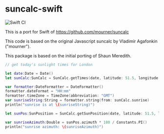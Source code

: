 # suncalc-swift

![Swift CI](https://github.com/THeK3nger/suncalc-swift/workflows/Swift%20CI/badge.svg?event=push)

This is a port for Swift of https://github.com/mourner/suncalc

This code is based on the original Javascript suncalc by Vladimir Agafonkin ("mourner").

This package is based on the initial porting of Shaun Meredith.

```swift
// get today's sunlight times for London

let date:Date = Date()
let sunCalc:SunCalc = SunCalc.getTimes(date, latitude: 51.5, longitude: -0.1)

var formatter:DateFormatter = DateFormatter()
formatter.dateFormat = "HH:mm"
formatter.timeZone = TimeZone(abbreviation: "GMT")
var sunriseString:String = formatter.string(from: sunCalc.sunrise)
println("sunrise is at \(sunriseString)")

let sunPos:SunPosition = SunCalc.getSunPosition(date, latitude: 51.5, longitude: -0.1)

var sunriseAzimuth:Double = sunPos.azimuth * 180 / Constants.PI()
println("sunrise azimuth: \(sunriseAzimuth)")
```

